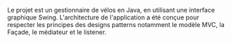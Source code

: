 Le projet est un gestionnaire de vélos en Java, en utilisant une interface graphique Swing. 
L'architecture de l'application a été conçue pour respecter les principes des designs patterns notamment le modèle MVC, la Façade, le médiateur et le listener.
